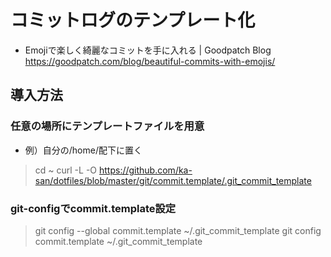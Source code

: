 # コミットログのテンプレート化
- Emojiで楽しく綺麗なコミットを手に入れる | Goodpatch Blog https://goodpatch.com/blog/beautiful-commits-with-emojis/

## 導入方法
### 任意の場所にテンプレートファイルを用意
- 例）自分の/home/配下に置く
> cd ~
> curl -L -O https://github.com/ka-san/dotfiles/blob/master/git/commit.template/.git_commit_template
 
### git-configでcommit.template設定
> git config --global commit.template ~/.git_commit_template
> git config commit.template ~/.git_commit_template
